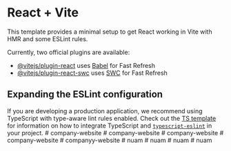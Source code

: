 # React + Vite

This template provides a minimal setup to get React working in Vite with HMR and some ESLint rules.

Currently, two official plugins are available:

- [@vitejs/plugin-react](https://github.com/vitejs/vite-plugin-react/blob/main/packages/plugin-react) uses [Babel](https://babeljs.io/) for Fast Refresh
- [@vitejs/plugin-react-swc](https://github.com/vitejs/vite-plugin-react/blob/main/packages/plugin-react-swc) uses [SWC](https://swc.rs/) for Fast Refresh

## Expanding the ESLint configuration

If you are developing a production application, we recommend using TypeScript with type-aware lint rules enabled. Check out the [TS template](https://github.com/vitejs/vite/tree/main/packages/create-vite/template-react-ts) for information on how to integrate TypeScript and [`typescript-eslint`](https://typescript-eslint.io) in your project.
#   c o m p a n y - w e b s i t e  
 #   c o m p a n y - w e b s i t e  
 #   c o m p a n y - w e b s i t e  
 #   c o m p a n y - w e b s i t e  
 #   c o m p a n y y - w e b s i t e  
 #   n u a m  
 #   n u a m  
 #   n u a m  
 #   n u a m  
 